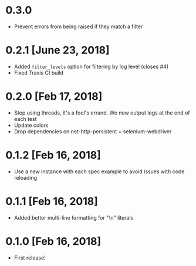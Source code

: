 # 0.3.0

* Prevent errors from being raised if they match a filter

# 0.2.1 [June 23, 2018]

* Added `filter_levels` option for filtering by log level (closes #4)
* Fixed Travis CI build

# 0.2.0 [Feb 17, 2018]

* Stop using threads, it's a fool's errand. We now output logs at the end of each test
* Update colors
* Drop dependencies on net-http-persistent + selenium-webdriver

# 0.1.2 [Feb 16, 2018]

* Use a new instance with each spec example to avoid issues with code reloading

# 0.1.1 [Feb 16, 2018]

* Added better multi-line formatting for "\n" literals

# 0.1.0 [Feb 16, 2018]

* First release!
